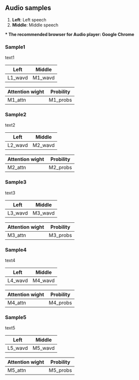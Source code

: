## Audio samples

1. **Left**: Left speech
2. **Middle**: Middle speech

**\* The recommended browser for Audio player: Google Chrome**

### Sample1  

text1

| **Left** | **Middle** |  
| --- | --- |  
| L1_wavd | M1_wavd |  

| **Attention wight** | **Probility** |  
| --- | --- |  
| M1_attn | M1_probs |  

### Sample2  

text2

| **Left** | **Middle** |  
| --- | --- |  
| L2_wavd | M2_wavd |  

| **Attention wight** | **Probility** |  
| --- | --- |  
| M2_attn | M2_probs |  

### Sample3  

text3

| **Left** | **Middle** |  
| --- | --- |  
| L3_wavd | M3_wavd |  

| **Attention wight** | **Probility** |  
| --- | --- |  
| M3_attn | M3_probs |  

### Sample4  

text4

| **Left** | **Middle** |  
| --- | --- |  
| L4_wavd | M4_wavd |  

| **Attention wight** | **Probility** |  
| --- | --- |  
| M4_attn | M4_probs |  

### Sample5  

text5

| **Left** | **Middle** |  
| --- | --- |  
| L5_wavd | M5_wavd |  

| **Attention wight** | **Probility** |  
| --- | --- |  
| M5_attn | M5_probs |  

